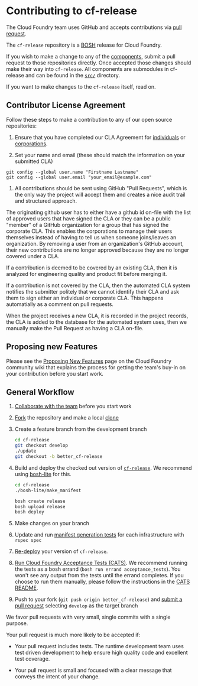 # Contributing to cf-release

The Cloud Foundry team uses GitHub and accepts contributions via
[pull request](https://help.github.com/articles/using-pull-requests).

The `cf-release` repository is a [BOSH](https://github.com/cloudfoundry/bosh)
release for Cloud Foundry.

If you wish to make a change to any of the [components](https://github.com/cloudfoundry/cf-release#cloud-foundry-components-v2),
submit a pull request to those repositories directly. Once accepted those changes
should make their way into `cf-release`. All components are submodules in cf-release
and can be found in the [`src/`](https://github.com/cloudfoundry/cf-release/tree/master/src)
directory.

If you want to make changes to the `cf-release` itself, read on.

## Contributor License Agreement

Follow these steps to make a contribution to any of our open source repositories:

1. Ensure that you have completed our CLA Agreement for
  [individuals](http://www.cloudfoundry.org/individualcontribution.pdf) or
  [corporations](http://www.cloudfoundry.org/corpcontribution.pdf).

1. Set your name and email (these should match the information on your submitted CLA)
  ```
  git config --global user.name "Firstname Lastname"
  git config --global user.email "your_email@example.com"
  ```

1. All contributions should be sent using GitHub "Pull Requests", which is the only way the project will accept them
  and creates a nice audit trail and structured approach.

The originating github user has to either have a github id on-file with the list of approved users that have signed
the CLA or they can be a public "member" of a GitHub organization for a group that has signed the corporate CLA.
This enables the corporations to manage their users themselves instead of having to tell us when someone joins/leaves
an organization. By removing a user from an organization's GitHub account, their new contributions are no longer
approved because they are no longer covered under a CLA.

If a contribution is deemed to be covered by an existing CLA, then it is analyzed for engineering quality and product
fit before merging it.

If a contribution is not covered by the CLA, then the automated CLA system notifies the submitter politely that we
cannot identify their CLA and ask them to sign either an individual or corporate CLA. This happens automatially as a
comment on pull requests.

When the project receives a new CLA, it is recorded in the project records, the CLA is added to the database for the
automated system uses, then we manually make the Pull Request as having a CLA on-file.

## Proposing new Features
Please see the [Proposing New Features](https://github.com/cloudfoundry-community/cf-docs-contrib/wiki/Proposing-New-Features) page on the Cloud Foundry community wiki that explains the process for getting the team's buy-in on your contribution before you start work.

## General Workflow

1. [Collaborate with the team](https://github.com/cloudfoundry-community/cf-docs-contrib/wiki/Proposing-New-Features) before you start work
1. [Fork](https://help.github.com/articles/fork-a-repo) the repository and make a local [clone](https://help.github.com/articles/fork-a-repo#step-2-create-a-local-clone-of-your-fork)
1. Create a feature branch from the development branch

   ```bash
   cd cf-release
   git checkout develop
   ./update
   git checkout -b better_cf-release

   ```
1. Build and deploy the checked out version of
   [`cf-release`](http://docs.cloudfoundry.org/bosh/create-release.html#dev-release). We recommend using 
   [bosh-lite](https://github.com/cloudfoundry/bosh-lite) for this.

   ```bash
   cd cf-release
   ./bosh-lite/make_manifest
   
   bosh create release
   bosh upload release
   bosh deploy
   ```
1. Make changes on your branch
1. Update and run [manifest generation tests](spec) for each infrastructure with `rspec spec`
1. [Re-deploy](http://docs.cloudfoundry.org/deploying/) your version of `cf-release`.
1. [Run Cloud Foundry Acceptance Tests (CATS)](https://github.com/cloudfoundry/cf-acceptance-tests).  We recommend
   running the tests as a bosh errand (`bosh run errand acceptance_tests`). You won't see any output from the tests 
   until the errand completes.  If you choose to run them manually, please follow the instructions in the
   [CATS README](https://github.com/cloudfoundry/cf-acceptance-tests/blob/master/README.md).
1. Push to your fork (`git push origin better_cf-release`) and
   [submit a pull request](https://help.github.com/articles/creating-a-pull-request)
   selecting `develop` as the target branch

We favor pull requests with very small, single commits with a single purpose.

Your pull request is much more likely to be accepted if:

* Your pull request includes tests. The runtime development team uses test driven development to help ensure high
  quality code and excellent test coverage.

* Your pull request is small and focused with a clear message that conveys the intent of your change.
